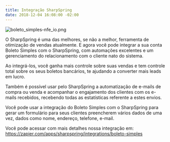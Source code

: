 ```yaml
---
title: Integração SharpSpring
date: 2018-12-04 16:08:00 -02:00
---
```


![boleto_simples-nfe_io.png](/uploads/boleto_simples-nfe_io.png)


O SharpSpring é uma das melhores, se não a melhor, ferramenta de otimização de vendas atualmente. E agora você pode integrar a sua conta Boleto Simples com o  SharpSpring, com automações excelentes e um gerenciamento do relacionamento com o cliente nato do sistema.

Ao integrá-los, você ganha mais controle sobre suas vendas e tem controle total sobre os seus boletos bancários, te ajudando a converter mais leads em lucro.

Também é possível usar pelo SharpSpring a automatização de e-mails de compra ou venda e acompanhar o engajamento dos clientes com os e-mails recebidos, recebendo todas as estatísticas referente a estes envios.

Você pode usar a integração do Boleto Simples com o SharpSpring para gerar um formulário para seus clientes preencherem vários dados de uma vez, dados como nome, endereço, telefone, e-mail.

Você pode acessar com mais detalhes nossa integração em: https://zapier.com/apps/sharpspring/integrations/boleto-simples